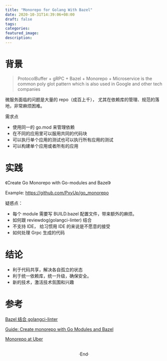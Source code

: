 ```yaml
---
title: "Monorepo for Golang With Bazel"
date: 2020-10-31T14:39:06+08:00
draft: false
tags: 
categories: 
featured_image: 
description: 
---
```


# 背景

> ProtocolBuffer + gRPC + Bazel + Monorepo + Microservice is the common poly glot pattern which is also used in Google and other tech companies

微服务面临的问题是大量的 repo（成百上千）， 尤其在依赖库的管理、规范的落地，非常麻烦困难。

需求点
- 使用同一的 go.mod 来管理依赖
- 在不同的应用里可以服用共同的代码块
- 可以执行单个应用的测试也可以执行所有应用的测试
- 可以构建单个应用或者所有的应用

# 实践 
《Create Go Monorepo with Go-modules and Bazel》

Example: https://github.com/PxyUp/go_monorepo 

疑惑点：
- 每个 module 需要写 BUILD.bazel 配置文件，带来额外的麻烦。
- 如何跟 reviewdog(golangci-linter) 结合
- 不支持 IDE， 给习惯用 IDE 的来说是不愿意的接受
- 如何处理 Grpc 生成的代码

# 结论
- 利于代码共享，解决各自孤立的状态
- 利于统一依赖库，统一升级，确保安全。
- 新的技术，激活技术氛围和兴趣

# 参考
[Bazel 结合 golangci-linter](https://github.com/atlassian/bazel-tools)

[Guide: Create monorepo with Go Modules and Bazel](https://www.reddit.com/r/golang/comments/dfod3o/guide_create_monorepo_with_go_modules_and_bazel/) 

[Monorepo at Uber](https://www.reddit.com/r/golang/comments/gjo2ei/building_ubers_go_monorepo_with_bazel/)

<br>

<center>  ·End·  </center>
